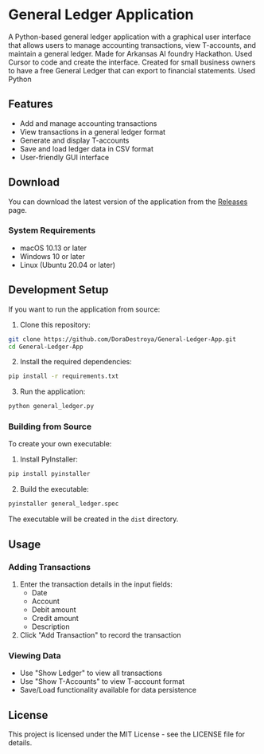 # General Ledger Application

A Python-based general ledger application with a graphical user interface that allows users to manage accounting transactions, view T-accounts, and maintain a general ledger. Made for Arkansas AI foundry Hackathon. Used Cursor to code and create the interface.
Created for small business owners to have a free General Ledger that can export to financial statements.
Used Python

## Features

- Add and manage accounting transactions
- View transactions in a general ledger format
- Generate and display T-accounts
- Save and load ledger data in CSV format
- User-friendly GUI interface

## Download

You can download the latest version of the application from the [Releases](https://github.com/DoraDestroya/General-Ledger-App/releases) page.

### System Requirements
- macOS 10.13 or later
- Windows 10 or later
- Linux (Ubuntu 20.04 or later)

## Development Setup

If you want to run the application from source:

1. Clone this repository:
```bash
git clone https://github.com/DoraDestroya/General-Ledger-App.git
cd General-Ledger-App
```

2. Install the required dependencies:
```bash
pip install -r requirements.txt
```

3. Run the application:
```bash
python general_ledger.py
```

### Building from Source

To create your own executable:

1. Install PyInstaller:
```bash
pip install pyinstaller
```

2. Build the executable:
```bash
pyinstaller general_ledger.spec
```

The executable will be created in the `dist` directory.

## Usage

### Adding Transactions
1. Enter the transaction details in the input fields:
   - Date
   - Account
   - Debit amount
   - Credit amount
   - Description
2. Click "Add Transaction" to record the transaction

### Viewing Data
- Use "Show Ledger" to view all transactions
- Use "Show T-Accounts" to view T-account format
- Save/Load functionality available for data persistence

## License

This project is licensed under the MIT License - see the LICENSE file for details.
